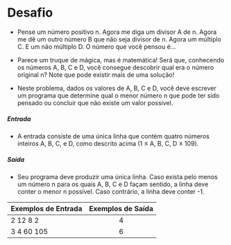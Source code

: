 # Desafio

- Pense um número positivo n. Agora me diga um divisor A de n. Agora me dê um outro número B que não seja divisor de n. Agora um múltiplo C. E um não múltiplo D. O número que você pensou é...

- Parece um truque de mágica, mas é matemática! Será que, conhecendo os números A, B, C e D, você consegue descobrir qual era o número original n? Note que pode existir mais de uma solução!

- Neste problema, dados os valores de A, B, C e D, você deve escrever um programa que determine qual o menor número n que pode ter sido pensado ou concluir que não existe um valor possível.

 
##### Entrada
- A entrada consiste de uma única linha que contém quatro números inteiros A, B, C, e D, como descrito acima (1 ≤ A, B, C, D ≤ 109).
##### Saída
- Seu programa deve produzir uma única linha. Caso exista pelo menos um número n para os quais A, B, C e D façam sentido, a linha deve conter o menor n possível. Caso contrário, a linha deve conter -1.


 |Exemplos de Entrada 	        |       Exemplos de Saída      |
 | --------------------------- |:----------------------------:|
 |  2 12 8 2			|	     4			 |
 |  3 4 60 105			|	     6			 |
